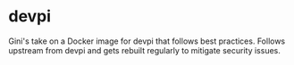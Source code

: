 # devpi
Gini's take on a Docker image for devpi that follows best practices. Follows upstream from devpi and gets rebuilt regularly to mitigate security issues.
